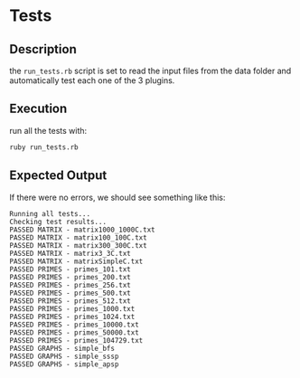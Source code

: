 Tests
=========

Description
-----
the `run_tests.rb` script is set to read the input files from the data folder and automatically test each one of the 3 plugins.


Execution
----------
run all the tests with:

```sh
ruby run_tests.rb
```

Expected Output
---
If there were no errors, we should see something like this:
```
Running all tests...
Checking test results...
PASSED MATRIX - matrix1000_1000C.txt
PASSED MATRIX - matrix100_100C.txt
PASSED MATRIX - matrix300_300C.txt
PASSED MATRIX - matrix3_3C.txt
PASSED MATRIX - matrixSimpleC.txt
PASSED PRIMES - primes_101.txt
PASSED PRIMES - primes_200.txt
PASSED PRIMES - primes_256.txt
PASSED PRIMES - primes_500.txt
PASSED PRIMES - primes_512.txt
PASSED PRIMES - primes_1000.txt
PASSED PRIMES - primes_1024.txt
PASSED PRIMES - primes_10000.txt
PASSED PRIMES - primes_50000.txt
PASSED PRIMES - primes_104729.txt
PASSED GRAPHS - simple_bfs
PASSED GRAPHS - simple_sssp
PASSED GRAPHS - simple_apsp
```
